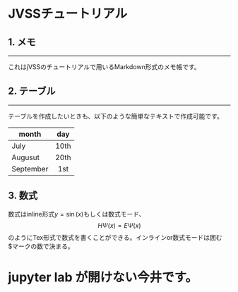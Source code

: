 # JVSSチュートリアル
## 1. メモ
----
これはjVSSのチュートリアルで用いるMarkdown形式のメモ帳です。
## 2. テーブル
----
テーブルを作成したいときも、以下のような簡単なテキストで作成可能です。

|month    |day|
|---      |:---:|
|July     | 10th|
|Augusut  | 20th| 
|September|  1st|

## 3. 数式
数式はinline形式$y=\sin(x)$もしくは数式モード、
$$
H\Psi(x) = E\Psi(x)
$$
のようにTex形式で数式を書くことができる。インラインor数式モードは囲む\$マークの数で決まる。

# jupyter lab が開けない今井です。
